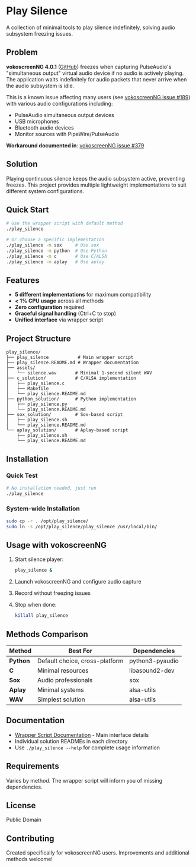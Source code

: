 # Play Silence

A collection of minimal tools to play silence indefinitely, solving audio subsystem freezing issues.

## Problem

**vokoscreenNG 4.0.1** ([GitHub](https://github.com/vkohaupt/vokoscreenNG)) freezes when capturing PulseAudio's "simultaneous output" virtual audio device if no audio is actively playing. The application waits indefinitely for audio packets that never arrive when the audio subsystem is idle.

This is a known issue affecting many users (see [vokoscreenNG issue #189](https://github.com/vkohaupt/vokoscreenNG/issues/189)) with various audio configurations including:
- PulseAudio simultaneous output devices
- USB microphones
- Bluetooth audio devices
- Monitor sources with PipeWire/PulseAudio

**Workaround documented in**: [vokoscreenNG issue #379](https://github.com/vkohaupt/vokoscreenNG/issues/379)

## Solution

Playing continuous silence keeps the audio subsystem active, preventing freezes. This project provides multiple lightweight implementations to suit different system configurations.

## Quick Start

```bash
# Use the wrapper script with default method
./play_silence

# Or choose a specific implementation
./play_silence -m sox     # Use sox
./play_silence -m python  # Use Python
./play_silence -m c       # Use C/ALSA
./play_silence -m aplay   # Use aplay
```

## Features

- **5 different implementations** for maximum compatibility
- **< 1% CPU usage** across all methods
- **Zero configuration** required
- **Graceful signal handling** (Ctrl+C to stop)
- **Unified interface** via wrapper script

## Project Structure

```
play_silence/
├── play_silence           # Main wrapper script
├── play_silence.README.md # Wrapper documentation
├── assets/
│   └── silence.wav       # Minimal 1-second silent WAV
├── c_solution/           # C/ALSA implementation
│   ├── play_silence.c
│   ├── Makefile
│   └── play_silence.README.md
├── python_solution/      # Python implementation
│   ├── play_silence.py
│   └── play_silence.README.md
├── sox_solution/         # Sox-based script
│   ├── play_silence.sh
│   └── play_silence.README.md
└── aplay_solution/       # Aplay-based script
    ├── play_silence.sh
    └── play_silence.README.md
```

## Installation

### Quick Test
```bash
# No installation needed, just run
./play_silence
```

### System-wide Installation
```bash
sudo cp -r . /opt/play_silence/
sudo ln -s /opt/play_silence/play_silence /usr/local/bin/
```

## Usage with vokoscreenNG

1. Start silence player:
   ```bash
   play_silence &
   ```

2. Launch vokoscreenNG and configure audio capture

3. Record without freezing issues

4. Stop when done:
   ```bash
   killall play_silence
   ```

## Methods Comparison

| Method | Best For | Dependencies |
|--------|----------|--------------|
| **Python** | Default choice, cross-platform | python3-pyaudio |
| **C** | Minimal resources | libasound2-dev |
| **Sox** | Audio professionals | sox |
| **Aplay** | Minimal systems | alsa-utils |
| **WAV** | Simplest solution | alsa-utils |

## Documentation

- [Wrapper Script Documentation](play_silence.README.md) - Main interface details
- Individual solution READMEs in each directory
- Use `./play_silence --help` for complete usage information

## Requirements

Varies by method. The wrapper script will inform you of missing dependencies.

## License

Public Domain

## Contributing

Created specifically for vokoscreenNG users. Improvements and additional methods welcome!